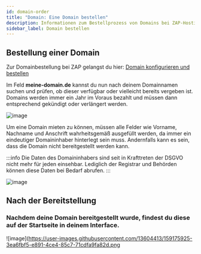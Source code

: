 ```yaml
---
id: domain-order
title: "Domain: Eine Domain bestellen"
description: Informationen zum Bestellprozess von Domains bei ZAP-Hosting - ZAP-Hosting.com Dokumentation
sidebar_label: Domain bestellen
---
```


## Bestellung einer Domain

Zur Domainbestellung bei ZAP gelangst du hier: [Domain konfigurieren und bestellen](https://zap-hosting.com/de/shop/product/domain/)

Im Feld **meine-domain.de** kannst du nun nach deinem Domainnamen suchen und prüfen, ob dieser verfügbar oder vielleicht bereits vergeben ist. Domains werden immer ein Jahr im Voraus bezahlt und müssen dann entsprechend gekündigt oder verlängert werden.

![image](https://user-images.githubusercontent.com/13604413/159175914-69b5a2c4-c456-40f1-9fa8-4a972ea2af7c.png)


Um eine Domain mieten zu können, müssen alle Felder wie Vorname, Nachname und Anschrift wahrheitsgemäß ausgefüllt werden, da immer ein eindeutiger Domaininhaber hinterlegt sein muss. Andernfalls kann es sein, dass die Domain nicht bereitgestellt werden kann.

:::info
Die Daten des Domaininhabers sind seit in Krafttreten der DSGVO nicht mehr für jeden einsehbar. Lediglich der Registrar und Behörden können diese Daten bei Bedarf abrufen. 
:::


![image](https://user-images.githubusercontent.com/13604413/159175924-79547794-44c0-4577-a9d2-709878b88a68.png)



## Nach der Bereitstellung

### Nachdem deine Domain bereitgestellt wurde, findest du diese auf der Startseite in deinem Interface.


![image](https://user-images.githubusercontent.com/13604413/159175925-3ea6fbf5-e891-4ce4-85c7-71cdfa9fa82d.png